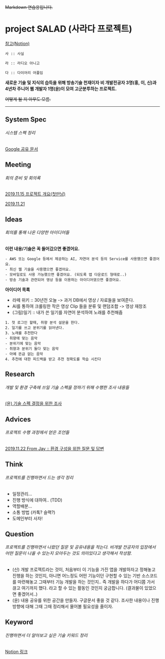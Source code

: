 ~~Markdown 연습용입니다.~~

# project SALAD (사라다 프로젝트)

[참고(Notion)](https://www.notion.so/yyskr/2019-11-898f4de6342f423d969f0115e7c598b4)

```
사 :: 사실  

라 :: 라디오 아니고

다 :: 다이어리 어플임
```

**새로운 기술 및 지식의 습득을 위해 방송기술 천재이자 비 개발전공자 3명(홍, 이, 신)과 4년차 주니어 웹 개발자 1명(윤)이 모여 고군분투하는 프로젝트.**

~~어떻게 될 지 아무도 모름.~~

---
## System Spec

###### 시스템 스펙 정리

[Google 공유 문서](https://docs.google.com/document/d/1UAlR1g5rtpjr_n1o1QxGnAYv2GTKcW2O4Gn5WbUv9t8/edit?ts=5dce8276)

## Meeting

###### 회의 준비 및 회의록

[2019.11.15 프로젝트 개요(첫만남)](https://www.notion.so/yyskr/2019-11-15-aa359620d4984f728a6a24cbac60c2c9)

[2019.11.21](https://www.notion.so/yyskr/c0025957883d4a38b9f228e11eb7ff13)

## Ideas

###### 회의를 통해 나온 다양한 아이디어들

**이런 내용/기술은 꼭 들어갔으면 좋겠어요.**
```
- AWS 또는 Google 등에서 제공하는 AI, 자연어 분석 등의 Service를 사용했으면 좋겠어요.
- 최신 웹 기술을 사용했으면 좋겠어요.
- 모바일로도 사용 가능했으면 좋겠어요. (되도록 앱 다운로드 형태로..)
- 방송 기술과 관련되어 영상 등을 이용하는 아이디어였으면 좋겠어요.
```

**아이디어 목록**
* 라떼 위키 :: 30년전 오늘 -> 과거 DB에서 영상 / 자료들을 보여준다.
* AI를 통하여 크롤링한 작은 영상 Clip 들을 분류 및 랜덤조합 -> 영상 재창조
* (그림)일기 :: 내가 쓴 일기를 자연어 분석하여 노래를 추천해줌
```
1. 첫 로그인 할때, 취향 분석 설문을 한다.
2. 일기를 쓰고 분위기를 읽어낸다.
3. 노래를 추천한다
- 취향에 맞는 음악 
- 분위기에 맞는 음악
- 취향과 분위기 둘다 맞는 음악
- 아예 뜬금 없는 음악
4. 추천에 대한 피드백을 받고 추천 정확도를 학습 시킨다
```

## Research

###### 개발 및 환경 구축에 쓰일 기술 스펙을 정하기 위해 수행한 조사 내용들

[(윤) 기술 스펙 결정을 위한 조사](https://www.notion.so/yyskr/8da6d3d01eb142a7a0da706121bcb8e7)


## Advices 

###### 프로젝트 수행 과정에서 얻은 조언들

[2019.11.22 From Jay :: 환경 구성을 위한 질문 및 답변](https://www.notion.so/yyskr/24f7f5ef7a9443ce8fa2fd819f033b39)

## Think

###### 프로젝트를 진행하면서 드는 생각 정리

* 일정관리...
* 진행 방식에 대하여.. (TDD)
* 역할배분...
* 소통 방법 (카톡? 슬랙?)
* 도메인부터 사자!

## Question

###### 프로젝트를 진행하면서 나왔던 질문 및 공유내용을 적는다. 비개발 전공자의 입장에서 어떤 질문이 나올 수 있는지 모아두는 것도 의미있다고 생각해서 작성함.

* (신) 개발 프로젝트라는 것이, 처음부터 이 기능을 가진 앱을 개발하자고 정해놓고 진행을 하는 것인지, 아니면 어느정도 어떤 기능이던 구현할 수 있는 기반 소스코드를 마련해놓고 그때부터 기능 개발을 하는 것인지.. 즉 개발을 하다가 어디쯤 가서 끊고 여기까지 했다. 라고 할 수 있는 활동인 것인지 궁금합니다. (결과물이 있었으면 좋겠어서..)
* (윤) 내용 공유를 위한 공간을 만들자. 구글문서 좋을 것 같다. 조사한 내용이나 진행 방향에 대해 그때 그때 정리해서 물어볼 필요성을 줄이자.


## Keyword

###### 진행하면서 더 알아보고 싶은 기술 키워드 정리

[Notion 링크](https://www.notion.so/yyskr/Keyword-5754ca44694843129a5640c75cb5b5ef)
